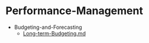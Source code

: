 
# Performance-Management

- Budgeting-and-Forecasting
  - [Long-term-Budgeting.md](./Long-term-Budgeting.md)
